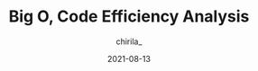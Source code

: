 ---
author: chirila_
date: 2021-08-13
publisher: thepracticaldev
tags:
  - algorithms
  - performance
target_url: https://dev.to/kerosz/big-o-code-efficiency-analysis-phk
title: Big O, Code Efficiency Analysis
---